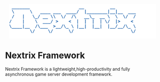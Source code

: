 <style>
	.logo {
		color: #0050a3;
		background-color:white;
		font-weight: bold;
		margin: 10px 13px 10px 13px;
		border: none;
	}
</style>
<pre class="logo">
 _______                   __          __        
 \      \   ____ ___  ____/  |________|__|__  ___
 /   |   \_/ __ \\  \/  /\   __\_  __ \  \  \/  /
/    |    \  ___/ >    <  |  |  |  | \/  |>    < 
\____|__  /\___  >__/\_ \ |__|  |__|  |__/__/\_ \
        \/     \/      \/                      \/

</pre> 
# Nextrix Framework

Nextrix Framework is a lightweight,high-productivity and fully asynchronous game server development framework.
